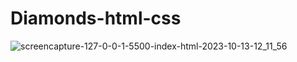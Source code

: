 # Diamonds-html-css
![screencapture-127-0-0-1-5500-index-html-2023-10-13-12_11_56](https://github.com/durgesh2051/Diamonds-html-css/assets/133377196/9e32f042-10a8-4568-aee8-cba31bfdae6e)
